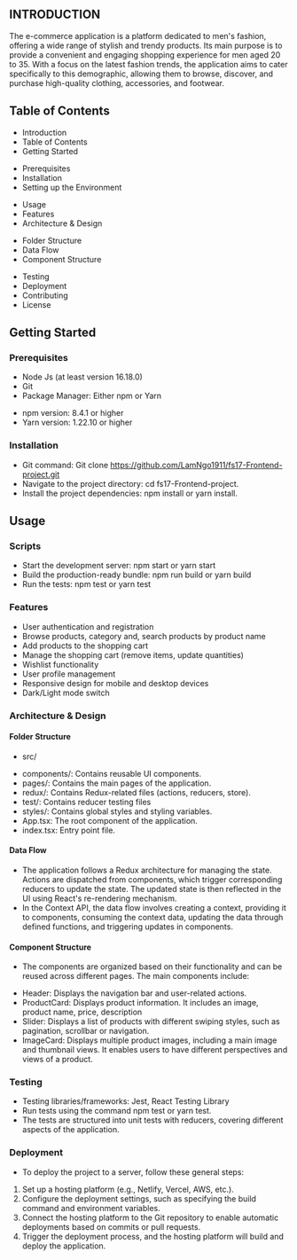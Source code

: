 ## INTRODUCTION

The e-commerce application is a platform dedicated to men's fashion, offering a wide range of stylish and trendy products. Its main purpose is to provide a convenient and engaging shopping experience for men aged 20 to 35. With a focus on the latest fashion trends, the application aims to cater specifically to this demographic, allowing them to browse, discover, and purchase high-quality clothing, accessories, and footwear.

## Table of Contents

- Introduction
- Table of Contents
- Getting Started

* Prerequisites
* Installation
* Setting up the Environment

- Usage
- Features
- Architecture & Design

* Folder Structure
* Data Flow
* Component Structure

- Testing
- Deployment
- Contributing
- License

## Getting Started

### Prerequisites

- Node Js (at least version 16.18.0)
- Git
- Package Manager: Either npm or Yarn

* npm version: 8.4.1 or higher
* Yarn version: 1.22.10 or higher

### Installation

- Git command: Git clone https://github.com/LamNgo1911/fs17-Frontend-project.git
- Navigate to the project directory: cd fs17-Frontend-project.
- Install the project dependencies: npm install or yarn install.

## Usage

### Scripts

- Start the development server: npm start or yarn start
- Build the production-ready bundle: npm run build or yarn build
- Run the tests: npm test or yarn test

### Features

- User authentication and registration
- Browse products, category and, search products by product name
- Add products to the shopping cart
- Manage the shopping cart (remove items, update quantities)
- Wishlist functionality
- User profile management
- Responsive design for mobile and desktop devices
- Dark/Light mode switch

### Architecture & Design

#### Folder Structure

- src/

* components/: Contains reusable UI components.
* pages/: Contains the main pages of the application.
* redux/: Contains Redux-related files (actions, reducers, store).
* test/: Contains reducer testing files
* styles/: Contains global styles and styling variables.
* App.tsx: The root component of the application.
* index.tsx: Entry point file.

#### Data Flow

- The application follows a Redux architecture for managing the state. Actions are dispatched from components, which trigger corresponding reducers to update the state. The updated state is then reflected in the UI using React's re-rendering mechanism.
- In the Context API, the data flow involves creating a context, providing it to components, consuming the context data, updating the data through defined functions, and triggering updates in components.

#### Component Structure

- The components are organized based on their functionality and can be reused across different pages. The main components include:

* Header: Displays the navigation bar and user-related actions.
* ProductCard: Displays product information. It includes an image, product name, price, description
* Slider: Displays a list of products with different swiping styles, such as pagination, scrollbar or navigation.
* ImageCard: Displays multiple product images, including a main image and thumbnail views. It enables users to have different perspectives and views of a product.

### Testing

- Testing libraries/frameworks: Jest, React Testing Library
- Run tests using the command npm test or yarn test.
- The tests are structured into unit tests with reducers, covering different aspects of the application.

### Deployment

- To deploy the project to a server, follow these general steps:

1. Set up a hosting platform (e.g., Netlify, Vercel, AWS, etc.).
2. Configure the deployment settings, such as specifying the build command and environment variables.
3. Connect the hosting platform to the Git repository to enable automatic deployments based on commits or pull requests.
4. Trigger the deployment process, and the hosting platform will build and deploy the application.

